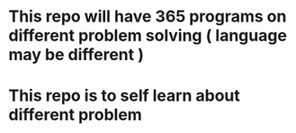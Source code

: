 # This repo will have 365 programs on different problem solving ( language may be different )
# This repo is to self learn about different problem
# 
